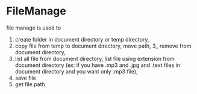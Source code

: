 # FileManage

file manage is used to 
1) create folder in document directory or temp directory, 
2) copy file from temp to document directory, move path,
3_ remove from document directory, 
4) list all file from document directory, list file using extension from document directory (ex: if you have .mp3 and .jpg and .text files in document directory and you want only .mp3 file),
5) save file
6) get file path
